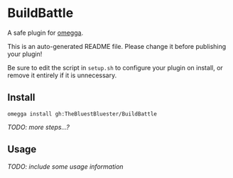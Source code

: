 <!--

When uploading your plugin to github/gitlab
start your repo name with "omegga-"

example: https://github.com/Bluester16/omegga-BuildBattle

Your plugin will be installed via omegga install gh:Bluester16/BuildBattle

-->

# BuildBattle

A safe plugin for [omegga](https://github.com/brickadia-community/omegga).

This is an auto-generated README file. Please change it before publishing your plugin!

Be sure to edit the script in `setup.sh` to configure your plugin on install, or
remove it entirely if it is unnecessary.

## Install

`omegga install gh:TheBluestBluester/BuildBattle`

_TODO: more steps...?_

## Usage

_TODO: include some usage information_

